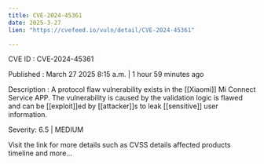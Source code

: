 ```yaml
---
title: CVE-2024-45361
date: 2025-3-27
lien: "https://cvefeed.io/vuln/detail/CVE-2024-45361"

---
```


CVE ID : CVE-2024-45361

Published :  March 27
2025
8:15 a.m. | 1 hour
59 minutes ago

Description : A protocol flaw vulnerability exists in the [[Xiaomi]] Mi Connect Service APP. The vulnerability is caused by the validation logic is flawed and can be [[exploit]]ed by [[attacker]]s to leak [[sensitive]] user information.

Severity: 6.5 | MEDIUM

Visit the link for more details
such as CVSS details
affected products
timeline
and more...
